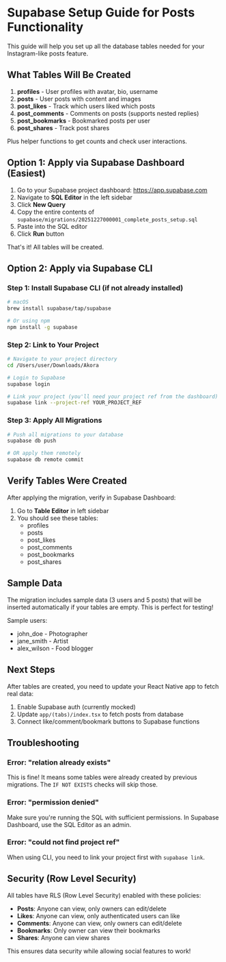 # Supabase Setup Guide for Posts Functionality

This guide will help you set up all the database tables needed for your Instagram-like posts feature.

## What Tables Will Be Created

1. **profiles** - User profiles with avatar, bio, username
2. **posts** - User posts with content and images
3. **post_likes** - Track which users liked which posts
4. **post_comments** - Comments on posts (supports nested replies)
5. **post_bookmarks** - Bookmarked posts per user
6. **post_shares** - Track post shares

Plus helper functions to get counts and check user interactions.

## Option 1: Apply via Supabase Dashboard (Easiest)

1. Go to your Supabase project dashboard: https://app.supabase.com
2. Navigate to **SQL Editor** in the left sidebar
3. Click **New Query**
4. Copy the entire contents of `supabase/migrations/20251227000001_complete_posts_setup.sql`
5. Paste into the SQL editor
6. Click **Run** button

That's it! All tables will be created.

## Option 2: Apply via Supabase CLI

### Step 1: Install Supabase CLI (if not already installed)

```bash
# macOS
brew install supabase/tap/supabase

# Or using npm
npm install -g supabase
```

### Step 2: Link to Your Project

```bash
# Navigate to your project directory
cd /Users/user/Downloads/Akora

# Login to Supabase
supabase login

# Link your project (you'll need your project ref from the dashboard)
supabase link --project-ref YOUR_PROJECT_REF
```

### Step 3: Apply All Migrations

```bash
# Push all migrations to your database
supabase db push

# OR apply them remotely
supabase db remote commit
```

## Verify Tables Were Created

After applying the migration, verify in Supabase Dashboard:

1. Go to **Table Editor** in left sidebar
2. You should see these tables:
   - profiles
   - posts
   - post_likes
   - post_comments
   - post_bookmarks
   - post_shares

## Sample Data

The migration includes sample data (3 users and 5 posts) that will be inserted automatically if your tables are empty. This is perfect for testing!

Sample users:
- john_doe - Photographer
- jane_smith - Artist  
- alex_wilson - Food blogger

## Next Steps

After tables are created, you need to update your React Native app to fetch real data:

1. Enable Supabase auth (currently mocked)
2. Update `app/(tabs)/index.tsx` to fetch posts from database
3. Connect like/comment/bookmark buttons to Supabase functions

## Troubleshooting

### Error: "relation already exists"
This is fine! It means some tables were already created by previous migrations. The `IF NOT EXISTS` checks will skip those.

### Error: "permission denied"
Make sure you're running the SQL with sufficient permissions. In Supabase Dashboard, use the SQL Editor as an admin.

### Error: "could not find project ref"
When using CLI, you need to link your project first with `supabase link`.

## Security (Row Level Security)

All tables have RLS (Row Level Security) enabled with these policies:

- **Posts**: Anyone can view, only owners can edit/delete
- **Likes**: Anyone can view, only authenticated users can like
- **Comments**: Anyone can view, only owners can edit/delete
- **Bookmarks**: Only owner can view their bookmarks
- **Shares**: Anyone can view shares

This ensures data security while allowing social features to work!
